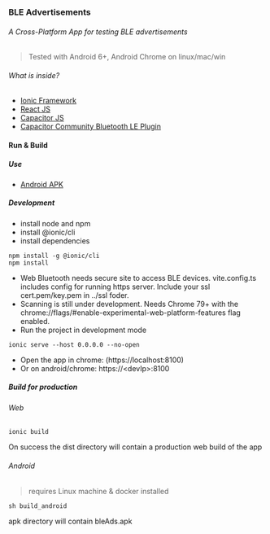 ### BLE Advertisements
###### A Cross-Platform App for testing BLE advertisements 
> Tested with Android 6+, Android Chrome on linux/mac/win

###### What is inside?
- [Ionic Framework](https://ionicframework.com/)
- [React JS](https://reactjs.org/)
- [Capacitor JS](https://capacitorjs.com)
- [Capacitor Community Bluetooth LE Plugin](https://github.com/capacitor-community/bluetooth-le)

#### Run & Build

##### Use

- [Android APK](https://github.com/PraveenNale/bleAds/blob/main/apk/bleAds.apk)
<!---
- [BLE Advertiments on web (Needs Updated Desktop Chrome for Linux, Mac or Windows)](https://PraveenNale.github.io/bleAds)

<!---
(https://googlechrome.github.io/samples/web-bluetooth/scan.html)
--->

##### Development
- install node and npm
- install @ionic/cli
- install dependencies
```
npm install -g @ionic/cli
npm install
```
- Web Bluetooth needs secure site to access BLE devices. vite.config.ts includes config for running https server. Include your ssl cert.pem/key.pem in ../ssl foder.
- Scanning is still under development. Needs Chrome 79+ with the chrome://flags/#enable-experimental-web-platform-features flag enabled.
- Run the project in development mode
```
ionic serve --host 0.0.0.0 --no-open
```
- Open the app in chrome: (https://localhost:8100)
- Or on android/chrome: https://\<devIp\>:8100

##### Build for production
###### Web
```
ionic build
```
On success the dist directory will contain a production web build of the app

###### Android
> requires Linux machine & docker installed
```
sh build_android
```
apk directory will contain bleAds.apk
